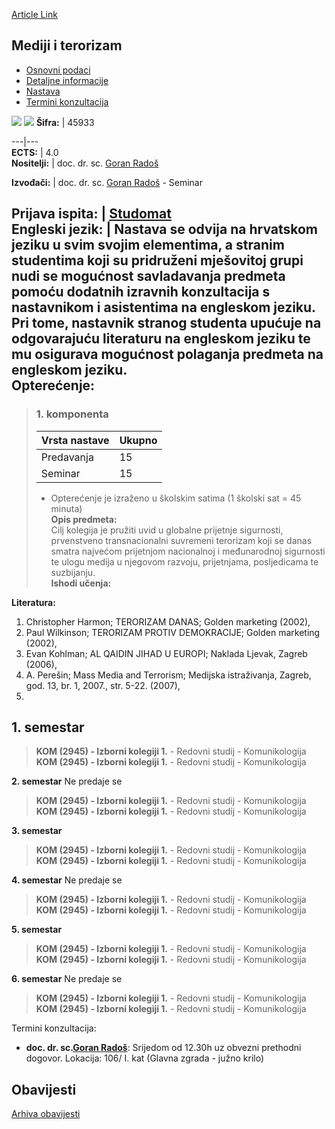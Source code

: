 [Article Link](https://www.fhs.hr/predmet/mit)

## Mediji i terorizam
  * [Osnovni podaci](https://www.fhs.hr/predmet/mit#v1id-523782_743141_1_0 "Osnovni podaci")
  * [Detaljne informacije](https://www.fhs.hr/predmet/mit#v1id-523782_743141_1_1 "Detaljne informacije")
  * [Nastava](https://www.fhs.hr/predmet/mit#v1id-523782_743141_1_2 "Nastava")
  * [Termini konzultacija](https://www.fhs.hr/predmet/mit#v1id-523782_743141_1_3 "Termini konzultacija")


[![](https://www.fhs.hr/img/flags/gif/hr.gif)](https://www.fhs.hr/predmet/mit) [![](https://www.fhs.hr/img/flags/gif/gb.gif)](https://www.fhs.hr/en/course/mat)
**Šifra:** |  45933  
  
---|---  
**ECTS:** |  4.0   
**Nositelji:** |  doc. dr. sc. [Goran Radoš](https://www.fhs.hr/djelatnik/goran.rados)   
  
**Izvođači:** |  doc. dr. sc. [Goran Radoš](https://www.fhs.hr/djelatnik/goran.rados) - Seminar  
  
**Prijava ispita:** |  [Studomat](http://www.isvu.hr/studomat)  
**Engleski jezik:** |  Nastava se odvija na hrvatskom jeziku u svim svojim elementima, a stranim studentima koji su pridruženi mješovitoj grupi nudi se mogućnost savladavanja predmeta pomoću dodatnih izravnih konzultacija s nastavnikom i asistentima na engleskom jeziku. Pri tome, nastavnik stranog studenta upućuje na odgovarajuću literaturu na engleskom jeziku te mu osigurava mogućnost polaganja predmeta na engleskom jeziku.   
**Opterećenje:**  
---  
> ### 1. komponenta
> | Vrsta nastave | Ukupno  
> ---|---  
> Predavanja | 15  
> Seminar | 15  
> * Opterećenje je izraženo u školskim satima (1 školski sat = 45 minuta)   
**Opis predmeta:**  
> Cilj kolegija je pružiti uvid u globalne prijetnje sigurnosti, prvenstveno transnacionalni suvremeni terorizam koji se danas smatra najvećom prijetnjom nacionalnoj i međunarodnoj sigurnosti te ulogu medija u njegovom razvoju, prijetnjama, posljedicama te suzbijanju.  
**Ishodi učenja:**  

  
**Literatura:**  
  1. Christopher Harmon; TERORIZAM DANAS; Golden marketing (2002), 
  2. Paul Wilkinson; TERORIZAM PROTIV DEMOKRACIJE; Golden marketing (2002), 
  3. Evan Kohlman; AL QAIDIN JIHAD U EUROPI; Naklada Ljevak, Zagreb (2006), 
  4. A. Perešin; Mass Media and Terrorism; Medijska istraživanja, Zagreb, god. 13, br. 1, 2007., str. 5-22. (2007), 
  5. 
  
**1. semestar**  
---  
> **KOM (2945) - Izborni kolegiji 1.** - Redovni studij - Komunikologija  
>  **KOM (2945) - Izborni kolegiji 1.** - Redovni studij - Komunikologija  
>   
  
**2. semestar** Ne predaje se  
> **KOM (2945) - Izborni kolegiji 1.** - Redovni studij - Komunikologija  
>  **KOM (2945) - Izborni kolegiji 1.** - Redovni studij - Komunikologija  
>   
  
**3. semestar**  
> **KOM (2945) - Izborni kolegiji 1.** - Redovni studij - Komunikologija  
>  **KOM (2945) - Izborni kolegiji 1.** - Redovni studij - Komunikologija  
>   
  
**4. semestar** Ne predaje se  
> **KOM (2945) - Izborni kolegiji 1.** - Redovni studij - Komunikologija  
>  **KOM (2945) - Izborni kolegiji 1.** - Redovni studij - Komunikologija  
>   
  
**5. semestar**  
> **KOM (2945) - Izborni kolegiji 1.** - Redovni studij - Komunikologija  
>  **KOM (2945) - Izborni kolegiji 1.** - Redovni studij - Komunikologija  
>   
  
**6. semestar** Ne predaje se  
> **KOM (2945) - Izborni kolegiji 1.** - Redovni studij - Komunikologija  
>  **KOM (2945) - Izborni kolegiji 1.** - Redovni studij - Komunikologija  
>   
Termini konzultacija: 
  * **doc. dr. sc.[Goran Radoš](https://www.fhs.hr/djelatnik/goran.rados)**: 
Srijedom od 12.30h uz obvezni prethodni dogovor.
Lokacija: 106/ I. kat (Glavna zgrada - južno krilo) 


## Obavijesti
[Arhiva obavijesti](https://www.fhs.hr/predmet/mit?@=20pk6#news_80472 "Arhiva obavijesti")
